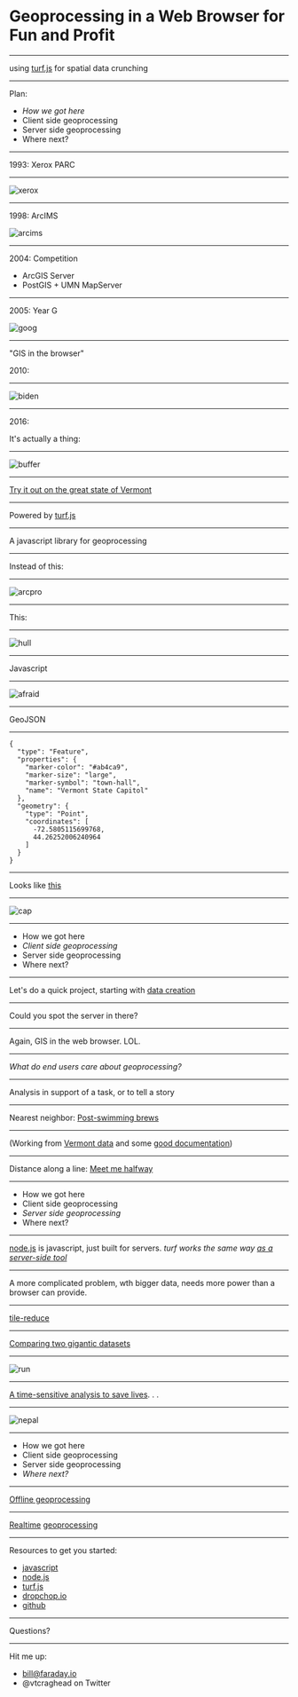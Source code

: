 <!--__Use 'http://www.macwright.org/biggie'__-->

# Geoprocessing in a Web Browser for Fun and Profit

---

using [turf.js](http://turfjs.org/) for spatial data crunching

---

Plan:
- *How we got here*
- Client side geoprocessing
- Server side geoprocessing
- Where next?

---

1993: Xerox PARC

---

![xerox](https://pbs.twimg.com/media/CjP7iSwUgAAJ0Ib.jpg)

---

1998: ArcIMS

![arcims](http://webhelp.esri.com/arcims/9.3/general/mergedprojects/arcxmlguide/elements/images/config_file_d1.gif)

---

2004: Competition

- ArcGIS Server
- PostGIS + UMN MapServer

---

2005: Year G

![goog](http://blogoscoped.com/files/google-museum/48.jpg)

---

"GIS in the browser"

2010:

---

![biden](http://images.mentalfloss.com/sites/default/files/styles/insert_main_wide_image/public/giphy.gif)

---

2016: 

It's actually a thing: 

---

![buffer](https://www.dropbox.com/s/71c9b3yyibimmnm/dropchop1.gif?dl=1)

---

[Try it out on the great state of Vermont](http://dropchop.io/?gist=e1028889229343fa8ed8a6e74d21f5d0)

---

Powered by [turf.js](http://turfjs.org/)

---

A javascript library for geoprocessing

---

Instead of this:

---

![arcpro](http://pro.arcgis.com/en/pro-app/help/analysis/geoprocessing/basics/GUID-8C7480F4-4E44-4E9E-89BE-421E823B767C-web.png)

---

This:

---

![hull](https://www.dropbox.com/s/ggkw3j7q1npp24t/Screenshot%202016-05-31%2017.13.16.png?dl=1)

---

Javascript

---

![afraid](https://66.media.tumblr.com/3946cce1923abd7bb5e1c5bc16681d6d/tumblr_nwr31xQQLL1thdow0o1_500.gif)

---

GeoJSON

---
```
{
  "type": "Feature",
  "properties": {
    "marker-color": "#ab4ca9",
    "marker-size": "large",
    "marker-symbol": "town-hall",
    "name": "Vermont State Capitol"
  },
  "geometry": {
    "type": "Point",
    "coordinates": [
      -72.5805115699768,
      44.26252006240964
    ]
  }
}
```

---

Looks like [this](http://geojson.io/#id=gist:wboykinm/3f29b2d623992fa604b99523019a7aac&map=18/44.26249/-72.58071)

---

![cap](https://www.dropbox.com/s/6g0181ky5u7o702/Screenshot%202016-05-24%2021.26.48.png?dl=1)

---

- How we got here
- *Client side geoprocessing*
- Server side geoprocessing
- Where next?

---

Let's do a quick project, starting with [data creation](http://geojson.io/#map=8/43.997/-72.631)

---

Could you spot the server in there?

---

Again, GIS in the web browser. LOL.

---

_What do end users care about geoprocessing?_

---

Analysis in support of a task, or to tell a story

---

Nearest neighbor: [Post-swimming brews](http://wboykinm.github.io/vcgi-turf-2016/client/)

---

(Working from [Vermont data](http://vcgi.vermont.gov/opendata) and some [good documentation](https://www.mapbox.com/help/analysis-with-turf/))

---

Distance along a line: [Meet me halfway](http://wboykinm.github.io/midpoint/)

---

- How we got here
- Client side geoprocessing
- *Server side geoprocessing*
- Where next?

---

[node.js](http://nodejs.org/) is javascript, just built for servers. *turf works the same way [as a server-side tool](https://github.com/mapbox/turf-server-example)*

---

A more complicated problem, wth bigger data, needs more power than a browser can provide.

---

[tile-reduce](https://github.com/mapbox/tile-reduce)

---

[Comparing two gigantic datasets](https://www.mapbox.com/blog/updating-map-runkeeper/)

---

![run](https://farm1.staticflickr.com/697/20479186309_df83c4d759_b.jpg)

---

[A time-sensitive analysis to save lives](https://github.com/morganherlocker/nepal-damage-analysis). . .

---

![nepal](https://www.dropbox.com/s/fk4b1drr1xcma7q/Screenshot%202016-05-24%2017.10.57.png?dl=1)

---

- How we got here
- Client side geoprocessing
- Server side geoprocessing
- *Where next?*

---

[Offline geoprocessing](http://www.fulcrumapp.com/blog/advanced-geospatial-calculations-with-turf/)

---

[Realtime](https://www.mapbox.com/blog/geofencing-london/) [geoprocessing](https://www.mapbox.com/bites/00223/)

---

Resources to get you started:

- [javascript](https://www.codecademy.com/courses/getting-started-v2/0/1?curriculum_id=506324b3a7dffd00020bf661)
- [node.js](http://nodeschool.io/#workshopper-list)
- [turf.js](https://www.mapbox.com/help/analysis-with-turf/)
- [dropchop.io](http://dropchop.io/)
- [github](https://github.com/)

---

Questions?

---

Hit me up:

- bill@faraday.io
- @vtcraghead on Twitter